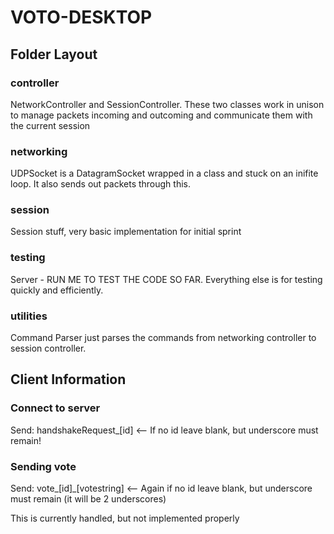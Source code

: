 # VOTO-DESKTOP

## Folder Layout
### controller
NetworkController and SessionController. These two classes work in unison to manage packets incoming and outcoming and communicate them with the current session
### networking
UDPSocket is a DatagramSocket wrapped in a class and stuck on an inifite loop. It also sends out packets through this.
### session
Session stuff, very basic implementation for initial sprint
### testing
Server - RUN ME TO TEST THE CODE SO FAR. Everything else is for testing quickly and efficiently.
### utilities
Command Parser just parses the commands from networking controller to session controller.

## Client Information
### Connect to server
Send: handshakeRequest_[id] <-- If no id leave blank, but underscore must remain!
### Sending vote
Send: vote_[id]_[votestring] <-- Again if no id leave blank, but underscore must remain (it will be 2 underscores)

This is currently handled, but not implemented properly

